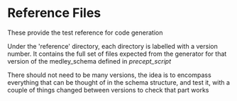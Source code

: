 # Reference Files

These provide the test reference for code generation

Under the 'reference' directory, each directory is labelled with a version number.
It contains the full set of files expected from the generator for that version of the medley_schema defined in *precept_script* 

There should not need to be many versions, the idea is to encompass everything that can be thought of in the schema structure, and test it,
with a couple of things changed between versions to check that part works